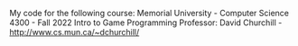 My code for the following course:
Memorial University - Computer Science 4300 - Fall 2022
Intro to Game Programming
Professor: David Churchill - http://www.cs.mun.ca/~dchurchill/